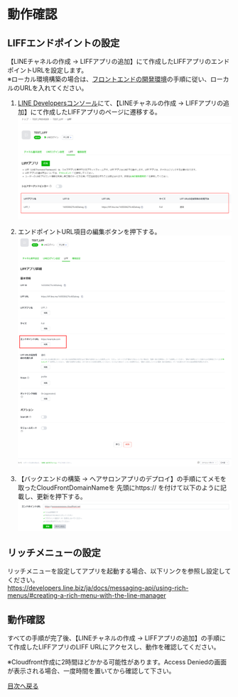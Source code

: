 # 動作確認
## LIFFエンドポイントの設定
【LINEチャネルの作成 -> LIFFアプリの追加】にて作成したLIFFアプリのエンドポイントURLを設定します。  
※ローカル環境構築の場合は、[フロントエンドの開発環境](front-end-development-environment.md)の手順に従い、ローカルのURLを入れてください。

1. [LINE Developersコンソール](https://developers.line.biz/console/)にて、【LINEチャネルの作成 -> LIFFアプリの追加】にて作成したLIFFアプリのページに遷移する。
![LIFFのコンソール](images/liff-console.png)

1. エンドポイントURL項目の編集ボタンを押下する。
![エンドポイントURLの編集](images/end-point-url-editing.png)

1. 【バックエンドの構築 -> ヘアサロンアプリのデプロイ】の手順にてメモを取ったCloudFrontDomainNameを 先頭にhttps:// を付けて以下のように記載し、更新を押下する。
![エンドポイントURLの記載](images/end-point-url-description.png)

## リッチメニューの設定
リッチメニューを設定してアプリを起動する場合、以下リンクを参照し設定してください。  
https://developers.line.biz/ja/docs/messaging-api/using-rich-menus/#creating-a-rich-menu-with-the-line-manager

## 動作確認

すべての手順が完了後、【LINEチャネルの作成 -> LIFFアプリの追加】の手順にて作成したLIFFアプリのLIFF URLにアクセスし、動作を確認してください。

※Cloudfront作成に2時間ほどかかる可能性があります。Access Deniedの画面が表示される場合、一度時間を置いてから確認して下さい。

[目次へ戻る](../README.md)
